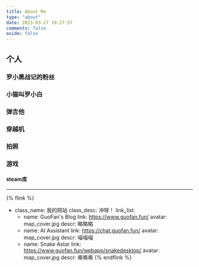 ```yaml
---
title: About Me
type: "about"
date: 2023-03-27 19:27:57
comments: false
aside: false
---
```









## 个人
### 罗小黑战记的粉丝
### 小猫叫罗小白
### 弹吉他
### 穿越机
### 拍照
### 游戏
#### steam库

-----------------------------------

{% flink %}
- class_name: 我的网站
  class_desc: 冲呀！
  link_list:
    - name: GuoFan's Blog
      link: https://www.guofan.fun/
      avatar: map_cover.jpg
      descr: 略略略
    - name: AI Assistant
      link: https://chat.guofan.fun/
      avatar: map_cover.jpg
      descr: 喵喵喵
    - name: Snake Astar
      link: https://www.guofan.fun/webapp/snakedesktop/
      avatar: map_cover.jpg
      descr: 嘶嘶嘶
{% endflink %}
